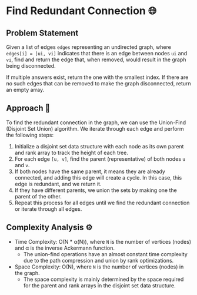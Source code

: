 # Find Redundant Connection 🌐

## Problem Statement

Given a list of edges `edges` representing an undirected graph, where `edges[i] = [ui, vi]` indicates that there is an edge between nodes `ui` and `vi`, find and return the edge that, when removed, would result in the graph being disconnected.

If multiple answers exist, return the one with the smallest index. If there are no such edges that can be removed to make the graph disconnected, return an empty array.

## Approach 🌟

To find the redundant connection in the graph, we can use the Union-Find (Disjoint Set Union) algorithm. We iterate through each edge and perform the following steps:

1. Initialize a disjoint set data structure with each node as its own parent and rank array to track the height of each tree.
2. For each edge `[u, v]`, find the parent (representative) of both nodes `u` and `v`.
3. If both nodes have the same parent, it means they are already connected, and adding this edge will create a cycle. In this case, this edge is redundant, and we return it.
4. If they have different parents, we union the sets by making one the parent of the other.
5. Repeat this process for all edges until we find the redundant connection or iterate through all edges.

## Complexity Analysis ⚙️

- Time Complexity: O(N * α(N)), where `N` is the number of vertices (nodes) and α is the inverse Ackermann function.
  - The union-find operations have an almost constant time complexity due to the path compression and union by rank optimizations.
- Space Complexity: O(N), where `N` is the number of vertices (nodes) in the graph.
  - The space complexity is mainly determined by the space required for the parent and rank arrays in the disjoint set data structure.
